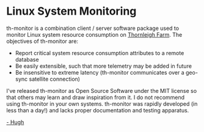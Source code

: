 # Linux System Monitoring

th-monitor is a combination client / server software package used to monitor Linux system resource consumption on [Thornleigh Farm](https://thornleighfarm.com).  The objectives of th-monitor are:

- Report critical system resource consumption attributes to a remote database
- Be easily extensible, such that more telemetry may be added in future
- Be insensitive to extreme latency (th-monitor communicates over a geo-sync satellite connection)

I've released th-monitor as Open Source Software under the MIT license so that others may learn and draw inspiration from it. I do not recommend using th-monitor in your own systems. th-monitor was rapidly developed (in less than a day!) and lacks proper documentation and testing apparatus.

[\- Hugh](https://twitter.com/hugh_jeremy)
